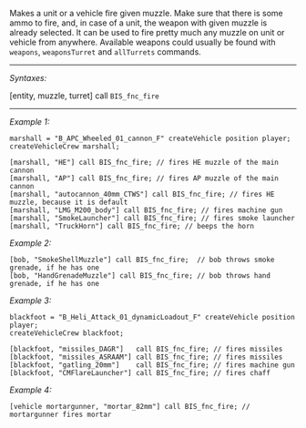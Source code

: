 Makes a unit or a vehicle fire given muzzle. Make sure that there is some ammo to fire, and, in case of a unit, the weapon with given muzzle is already selected. It can be used to fire pretty much any muzzle on unit or vehicle from anywhere. Available weapons could usually be found with `weapons`, `weaponsTurret` and `allTurrets` commands.


---
*Syntaxes:*

[entity, muzzle, turret] call `BIS_fnc_fire`

---
*Example 1:*

```sqf
marshall = "B_APC_Wheeled_01_cannon_F" createVehicle position player;
createVehicleCrew marshall;

[marshall, "HE"] call BIS_fnc_fire; // fires HE muzzle of the main cannon
[marshall, "AP"] call BIS_fnc_fire; // fires AP muzzle of the main cannon
[marshall, "autocannon_40mm_CTWS"] call BIS_fnc_fire; // fires HE muzzle, because it is default
[marshall, "LMG_M200_body"] call BIS_fnc_fire; // fires machine gun
[marshall, "SmokeLauncher"] call BIS_fnc_fire; // fires smoke launcher
[marshall, "TruckHorn"] call BIS_fnc_fire; // beeps the horn
```

*Example 2:*

```sqf
[bob, "SmokeShellMuzzle"] call BIS_fnc_fire;  // bob throws smoke grenade, if he has one
[bob, "HandGrenadeMuzzle"] call BIS_fnc_fire; // bob throws hand grenade, if he has one
```

*Example 3:*

```sqf
blackfoot = "B_Heli_Attack_01_dynamicLoadout_F" createVehicle position player;
createVehicleCrew blackfoot;

[blackfoot, "missiles_DAGR"]   call BIS_fnc_fire; // fires missiles
[blackfoot, "missiles_ASRAAM"] call BIS_fnc_fire; // fires missiles
[blackfoot, "gatling_20mm"]    call BIS_fnc_fire; // fires machine gun
[blackfoot, "CMFlareLauncher"] call BIS_fnc_fire; // fires chaff
```

*Example 4:*

```sqf
[vehicle mortargunner, "mortar_82mm"] call BIS_fnc_fire; // mortargunner fires mortar
```